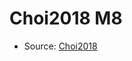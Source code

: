 <a name="material" />

# Choi2018 M8
<script type="application/ld+json">
  {
    "@context": "https://schema.org/",
    "@type": "ChemicalSubstance",
    "http://purl.org/dc/terms/conformsTo":
      {
        "@type": "CreativeWork",
        "@id": "https://bioschemas.org/profiles/ChemicalSubstance/0.4-RELEASE/"
      },
    "@id": "https://egonw.github.io/nanowiki/nanowiki519.html#material",
    "name": "Choi2018 M8",
    "sameAs": "http://127.0.0.1/mediawiki/index.php/Special:URIResolver/Choi2018_M8"
  }
</script>


* Source: [Choi2018](Choi2018.md)
